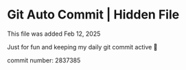 # Git Auto Commit | Hidden File

This file was added Feb 12, 2025

Just for fun and keeping my daily git commit active 🤪

commit number: 2837385
